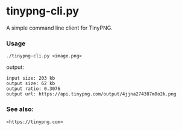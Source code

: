 tinypng-cli.py
==============

A simple command line client for TinyPNG.

### Usage

    ./tinypng-cli.py <image.png>

output:

    input size: 203 kb
    output size: 62 kb
    output ratio: 0.3076
    output url: https://api.tinypng.com/output/4jjna274387m8o2k.png 

### See also:

    <https://tinypng.com>
